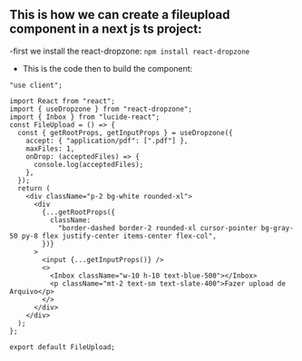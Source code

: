## This is how we can create a fileupload component in a next js ts project:

-first we install the react-dropzone:
  ``` npm install react-dropzone ```
- This is the code then to build the component:

```
"use client";

import React from "react";
import { useDropzone } from "react-dropzone";
import { Inbox } from "lucide-react";
const FileUpload = () => {
  const { getRootProps, getInputProps } = useDropzone({
    accept: { "application/pdf": [".pdf"] },
    maxFiles: 1,
    onDrop: (acceptedFiles) => {
      console.log(acceptedFiles);
    },
  });
  return (
    <div className="p-2 bg-white rounded-xl">
      <div
        {...getRootProps({
          className:
            "border-dashed border-2 rounded-xl cursor-pointer bg-gray-50 py-8 flex justify-center items-center flex-col",
        })}
      >
        <input {...getInputProps()} />
        <>
          <Inbox className="w-10 h-10 text-blue-500"></Inbox>
          <p className="mt-2 text-sm text-slate-400">Fazer upload de Arquivo</p>
        </>
      </div>
    </div>
  );
};

export default FileUpload;

```
  
